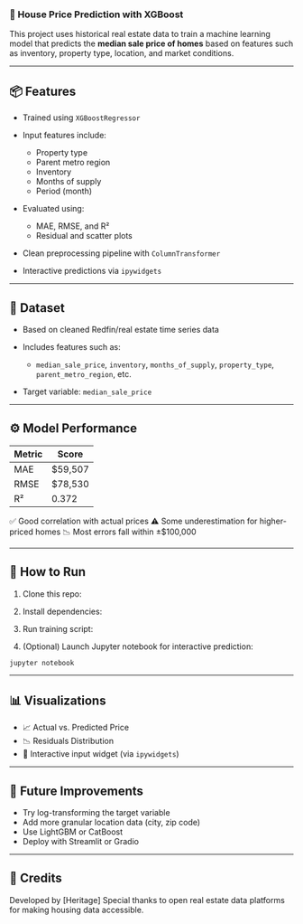 ### 🏡 House Price Prediction with XGBoost

This project uses historical real estate data to train a machine learning model that predicts the **median sale price of homes** based on features such as inventory, property type, location, and market conditions.

---

## 📦 Features

* Trained using `XGBoostRegressor`
* Input features include:

  * Property type
  * Parent metro region
  * Inventory
  * Months of supply
  * Period (month)
* Evaluated using:

  * MAE, RMSE, and R²
  * Residual and scatter plots
* Clean preprocessing pipeline with `ColumnTransformer`
* Interactive predictions via `ipywidgets`

---

## 📁 Dataset

* Based on cleaned Redfin/real estate time series data
* Includes features such as:

  * `median_sale_price`, `inventory`, `months_of_supply`, `property_type`, `parent_metro_region`, etc.
* Target variable: `median_sale_price`

---

## ⚙️ Model Performance

| Metric | Score    |
| ------ | -------- |
| MAE    | \$59,507 |
| RMSE   | \$78,530 |
| R²     | 0.372    |

✅ Good correlation with actual prices
⚠️ Some underestimation for higher-priced homes
📉 Most errors fall within ±\$100,000

---

## 🧪 How to Run

1. Clone this repo:

2. Install dependencies:

3. Run training script:
 
4. (Optional) Launch Jupyter notebook for interactive prediction:

```bash
jupyter notebook
```

---

## 📊 Visualizations

* 📈 Actual vs. Predicted Price
* 📉 Residuals Distribution
* 🔧 Interactive input widget (via `ipywidgets`)

---

## 🧠 Future Improvements

* Try log-transforming the target variable
* Add more granular location data (city, zip code)
* Use LightGBM or CatBoost
* Deploy with Streamlit or Gradio

---

## 🤝 Credits

Developed by \[Heritage]
Special thanks to open real estate data platforms for making housing data accessible.

